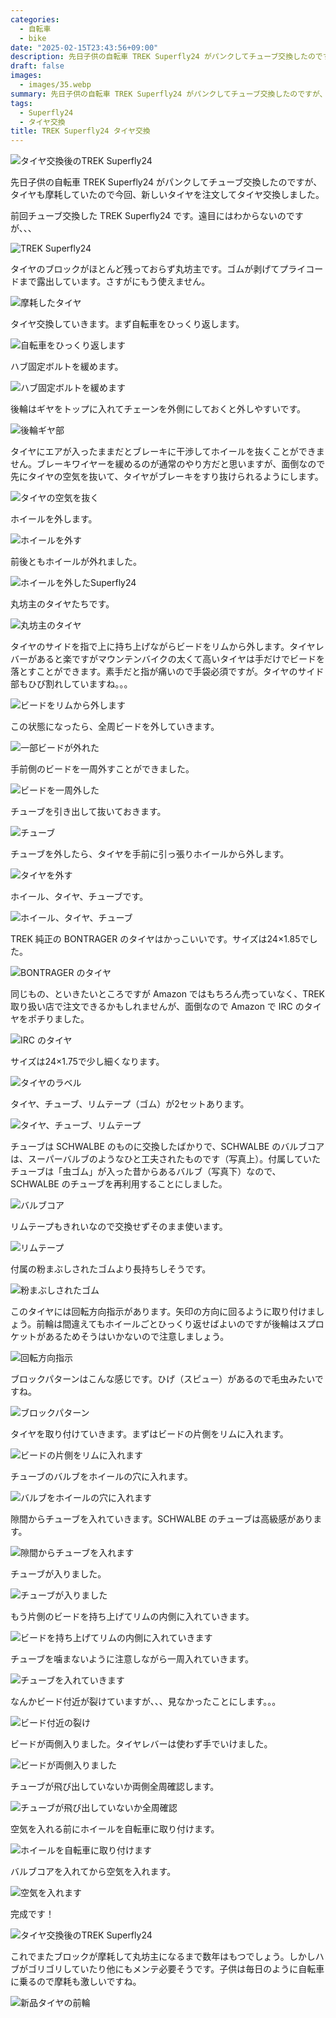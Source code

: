 ```yaml
---
categories:
  - 自転車
  - bike
date: "2025-02-15T23:43:56+09:00"
description: 先日子供の自転車 TREK Superfly24 がパンクしてチューブ交換したのですが、タイヤも摩耗していたので今回、新しいタイヤを注文してタイヤ交換しました。タイヤ交換方法を解説します。
draft: false
images:
  - images/35.webp
summary: 先日子供の自転車 TREK Superfly24 がパンクしてチューブ交換したのですが、タイヤも摩耗していたので今回、新しいタイヤを注文してタイヤ交換しました。
tags:
  - Superfly24
  - タイヤ交換
title: TREK Superfly24 タイヤ交換
---
```


![タイヤ交換後のTREK Superfly24](./images/35.webp)

先日子供の自転車 TREK Superfly24
がパンクしてチューブ交換したのですが、タイヤも摩耗していたので今回、新しいタイヤを注文してタイヤ交換しました。

前回チューブ交換した TREK Superfly24
です。遠目にはわからないのですが、、、

![TREK Superfly24](./images/01.webp)

タイヤのブロックがほとんど残っておらず丸坊主です。ゴムが剥げてプライコードまで露出しています。さすがにもう使えません。

![摩耗したタイヤ](./images/02.webp)

タイヤ交換していきます。まず自転車をひっくり返します。

![自転車をひっくり返します](./images/03.webp)

ハブ固定ボルトを緩めます。

![ハブ固定ボルトを緩めます](./images/04.webp)

後輪はギヤをトップに入れてチェーンを外側にしておくと外しやすいです。

![後輪ギヤ部](./images/05.webp)

タイヤにエアが入ったままだとブレーキに干渉してホイールを抜くことができません。ブレーキワイヤーを緩めるのが通常のやり方だと思いますが、面倒なので先にタイヤの空気を抜いて、タイヤがブレーキをすり抜けられるようにします。

![タイヤの空気を抜く](./images/06.webp)

ホイールを外します。

![ホイールを外す](./images/07.webp)

前後ともホイールが外れました。

![ホイールを外したSuperfly24](./images/08.webp)

丸坊主のタイヤたちです。

![丸坊主のタイヤ](./images/09.webp)

タイヤのサイドを指で上に持ち上げながらビードをリムから外します。タイヤレバーがあると楽ですがマウンテンバイクの太くて高いタイヤは手だけでビードを落とすことができます。素手だと指が痛いので手袋必須ですが。タイヤのサイド部もひび割れしていますね。。。

![ビードをリムから外します](./images/10.webp)

この状態になったら、全周ビードを外していきます。

![一部ビードが外れた](./images/11.webp)

手前側のビードを一周外すことができました。

![ビードを一周外した](./images/12.webp)

チューブを引き出して抜いておきます。

![チューブ](./images/13.webp)

チューブを外したら、タイヤを手前に引っ張りホイールから外します。

![タイヤを外す](./images/14.webp)

ホイール、タイヤ、チューブです。

![ホイール、タイヤ、チューブ](./images/15.webp)

TREK 純正の BONTRAGER のタイヤはかっこいいです。サイズは24×1.85でした。

![BONTRAGER のタイヤ](./images/16.webp)

同じもの、といきたいところですが Amazon ではもちろん売っていなく、TREK
取り扱い店で注文できるかもしれませんが、面倒なので Amazon で IRC
のタイヤをポチりました。

![IRC のタイヤ](./images/17.webp)

サイズは24×1.75で少し細くなります。

![タイヤのラベル](./images/18.webp)

タイヤ、チューブ、リムテープ（ゴム）が2セットあります。

![タイヤ、チューブ、リムテープ](./images/19.webp)

チューブは SCHWALBE のものに交換したばかりで、SCHWALBE
のバルブコアは、スーパーバルブのようなひと工夫されたものです（写真上）。付属していたチューブは「虫ゴム」が入った昔からあるバルブ（写真下）なので、SCHWALBE
のチューブを再利用することにしました。

![バルブコア](./images/20.webp)

リムテープもきれいなので交換せずそのまま使います。

![リムテープ](./images/22.webp)

付属の粉まぶしされたゴムより長持ちしそうです。

![粉まぶしされたゴム](./images/21.webp)

このタイヤには回転方向指示があります。矢印の方向に回るように取り付けましょう。前輪は間違えてもホイールごとひっくり返せばよいのですが後輪はスプロケットがあるためそうはいかないので注意しましょう。

![回転方向指示](./images/23.webp)

ブロックパターンはこんな感じです。ひげ（スピュー）があるので毛虫みたいですね。

![ブロックパターン](./images/24.webp)

タイヤを取り付けていきます。まずはビードの片側をリムに入れます。

![ビードの片側をリムに入れます](./images/25.webp)

チューブのバルブをホイールの穴に入れます。

![バルブをホイールの穴に入れます](./images/26.webp)

隙間からチューブを入れていきます。SCHWALBE
のチューブは高級感があります。

![隙間からチューブを入れます](./images/27-0.webp)

チューブが入りました。

![チューブが入りました](./images/28.webp)

もう片側のビードを持ち上げてリムの内側に入れていきます。

![ビードを持ち上げてリムの内側に入れていきます](./images/27.webp)

チューブを噛まないように注意しながら一周入れていきます。

![チューブを入れていきます](./images/29.webp)

なんかビード付近が裂けていますが、、、見なかったことにします。。。

![ビード付近の裂け](./images/30.webp)

ビードが両側入りました。タイヤレバーは使わず手でいけました。

![ビードが両側入りました](./images/30-1.webp)

チューブが飛び出していないか両側全周確認します。

![チューブが飛び出していないか全周確認](./images/31.webp)

空気を入れる前にホイールを自転車に取り付けます。

![ホイールを自転車に取り付けます](./images/32.webp)

バルブコアを入れてから空気を入れます。

![空気を入れます](./images/34.webp)

完成です！

![タイヤ交換後のTREK Superfly24](./images/35.webp)

これでまたブロックが摩耗して丸坊主になるまで数年はもつでしょう。しかしハブがゴリゴリしていたり他にもメンテ必要そうです。子供は毎日のように自転車に乗るので摩耗も激しいですね。

![新品タイヤの前輪](./images/36.webp)
